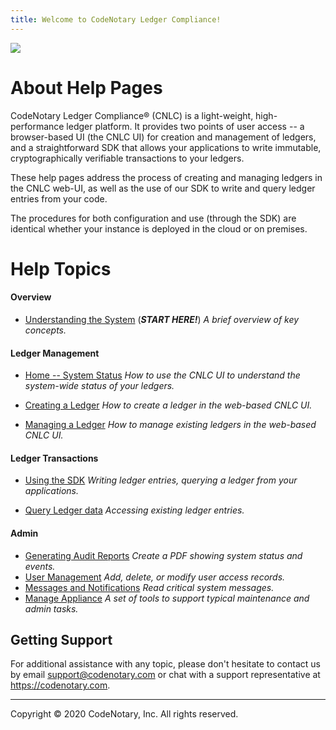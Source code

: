 ```yaml
---
title: Welcome to CodeNotary Ledger Compliance!
---
```


![](C:\Users\David\Downloads\Metatrope\clients\ntry\assets\images\alt_help_sm.png)

<v-img src="/alt_help_sm.png" alt=""></v-img>

# About Help Pages

CodeNotary Ledger Compliance® (CNLC) is a light-weight, high-performance ledger platform. It provides two points of user access -- a browser-based UI (the CNLC UI) for creation and management of ledgers, and a straightforward SDK that allows your applications to write immutable, cryptographically verifiable transactions to your ledgers.

These help pages address the process of creating and managing ledgers in the CNLC web-UI, as well as the use of our SDK to write and query ledger entries from your code.  

The procedures for both configuration and use (through the SDK) are identical whether your instance is deployed in the cloud or on premises.  

# Help Topics 


#### Overview

- [Understanding the System](/help/introduction) (_**START HERE!**_)
  _A brief overview of key concepts._

#### Ledger Management

- [Home -- System Status](/help/overall-status)
  _How to use the CNLC UI to understand the system-wide status of your ledgers._

- [Creating a Ledger](/help/create-ledger)
  _How to create a ledger in the web-based CNLC UI._
- [Managing a Ledger](/help/manage-ledger)
  _How to manage existing ledgers in the web-based CNLC UI._

#### Ledger Transactions

- [Using the SDK](/help/use-ledger)
_Writing ledger entries, querying a ledger from your applications._
  
- [Query Ledger data](/help/query-ledger)
  _Accessing existing ledger entries._

#### Admin

- [Generating Audit Reports](/help/use-audit-reports)
  *Create a PDF showing system status and events.*
- [User Management](/help/user-management)
  *Add, delete, or modify user access records.*
- [Messages and Notifications](/help/messages)
  *Read critical system messages.*
- [Manage Appliance](/help/manage)
  *A set of tools to support typical maintenance and admin tasks.*

## Getting Support

For additional assistance with any topic, please don't hesitate to contact us by email support@codenotary.com or chat with a support representative at https://codenotary.com.

---------------------------------

Copyright © 2020 CodeNotary, Inc. All rights reserved. 

<v-img src="/alt_logo.png" alt="" align="left"> </v-img>


